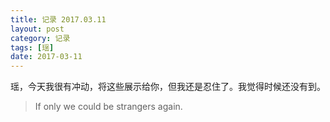 ```yaml
---
title: 记录 2017.03.11
layout: post
category: 记录
tags: [瑶]
date: 2017-03-11
---
```


瑶，今天我很有冲动，将这些展示给你，但我还是忍住了。我觉得时候还没有到。

> If only we could be strangers again.